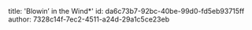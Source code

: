 title: 'Blowin’ in the Wind*'
id: da6c73b7-92bc-40be-99d0-fd5eb93715ff
author: 7328c14f-7ec2-4511-a24d-29a1c5ce23eb
